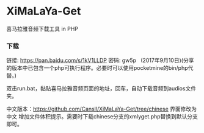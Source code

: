 # XiMaLaYa-Get
喜马拉雅音频下载工具 in PHP

### 下载
链接: https://pan.baidu.com/s/1kV1LLDP 密码: gw5p   (2017年9月10日)(分享的版本中已包含一个php可执行程序。必要时可以使用pocketmine的bin/php代替。)

双击run.bat，黏贴喜马拉雅音频页面的地址，回车，自动下载音频到audios文件夹。

中文版本：https://github.com/Cansll/XiMaLaYa-Get/tree/chinese
界面修改为中文 增加文件体积提示。需要时下载chinese分支的xmlyget.php替换到默认分支即可。
